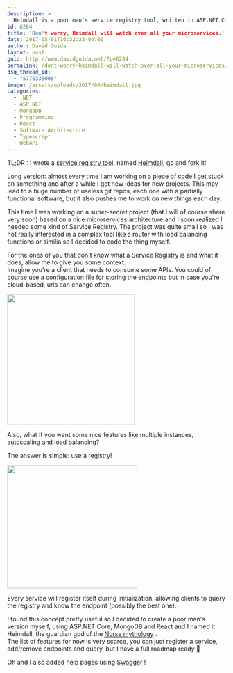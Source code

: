 ```yaml
---
description: >
  Heimdall is a poor man's service registry tool, written in ASP.NET Core, React and MongoDB. Go check it on GitHub!
id: 6284
title: 'Don't worry, Heimdall will watch over all your microservices.'
date: 2017-05-01T16:32:23-04:00
author: David Guida
layout: post
guid: http://www.davidguida.net/?p=6284
permalink: /dont-worry-heimdall-will-watch-over-all-your-microservices/
dsq_thread_id:
  - "5776335008"
image: /assets/uploads/2017/04/heimdall.jpg
categories:
  - .NET
  - ASP.NET
  - MongoDB
  - Programming
  - React
  - Software Architecture
  - Typescript
  - WebAPI
---
```

TL;DR : I wrote a <a href="http://microservices.io/patterns/service-registry.html" target="_blank" rel="noopener noreferrer">service registry tool</a>, named <a href="https://github.com/mizrael/heimdall" target="_blank" rel="noopener noreferrer">Heimdall</a>, go and fork it!

Long version: almost every time I am working on a piece of code I get stuck on something and after a while I get&nbsp;new ideas for new projects. This may lead to a huge number of useless git repos, each one with a partially functional software, but it also&nbsp;pushes me to work on new things each day.

This time I was working on a super-secret project (that I will of course share very soon) based on a nice microservices architecture and I soon realized I needed some kind of Service Registry. The project was quite&nbsp;small so I was not really interested in a complex tool like a router with load balancing functions or similia so I decided to code the thing myself.

For the ones of you that don't know what a Service Registry is and what it does, allow me to give you some context.  
Imagine you're a client&nbsp;that needs to consume some APIs. You could of course use a configuration file for storing the endpoints but in case you're cloud-based, urls can change often.

<a href="/assets/uploads/2017/04/Richardson-microservices-part4-1_difficult-service-discovery.png" target="_blank" rel="noopener noreferrer"><img loading="lazy" class="size-medium wp-image-6288 aligncenter" src="/assets/uploads/2017/04/Richardson-microservices-part4-1_difficult-service-discovery-294x300.png?resize=294%2C300" alt="" width="294" height="300" srcset="/assets/uploads/2017/04/Richardson-microservices-part4-1_difficult-service-discovery.png?resize=294%2C300&ssl=1 294w, /assets/uploads/2017/04/Richardson-microservices-part4-1_difficult-service-discovery.png?resize=768%2C783&ssl=1 768w, /assets/uploads/2017/04/Richardson-microservices-part4-1_difficult-service-discovery.png?resize=1004%2C1024&ssl=1 1004w, /assets/uploads/2017/04/Richardson-microservices-part4-1_difficult-service-discovery.png?resize=788%2C803&ssl=1 788w, /assets/uploads/2017/04/Richardson-microservices-part4-1_difficult-service-discovery.png?resize=50%2C50&ssl=1 50w, /assets/uploads/2017/04/Richardson-microservices-part4-1_difficult-service-discovery.png?w=1024&ssl=1 1024w" sizes="(max-width: 294px) 100vw, 294px" data-recalc-dims="1" /></a>

Also, what if you want some nice features like multiple instances, autoscaling and load balancing?

The answer is simple: use a registry!&nbsp;

<a href="/assets/uploads/2017/04/Richardson-microservices-part4-2_client-side-pattern.png" target="_blank" rel="noopener noreferrer"><img loading="lazy" class="size-medium wp-image-6287 aligncenter" src="/assets/uploads/2017/04/Richardson-microservices-part4-2_client-side-pattern-300x283.png?resize=300%2C283" alt="" width="300" height="283" srcset="/assets/uploads/2017/04/Richardson-microservices-part4-2_client-side-pattern.png?resize=300%2C283&ssl=1 300w, /assets/uploads/2017/04/Richardson-microservices-part4-2_client-side-pattern.png?resize=768%2C725&ssl=1 768w, /assets/uploads/2017/04/Richardson-microservices-part4-2_client-side-pattern.png?w=1024&ssl=1 1024w, /assets/uploads/2017/04/Richardson-microservices-part4-2_client-side-pattern.png?resize=788%2C744&ssl=1 788w" sizes="(max-width: 300px) 100vw, 300px" data-recalc-dims="1" /></a>

Every service will register itself during initialization, allowing clients to&nbsp;query the registry and&nbsp;know the endpoint&nbsp;(possibly the best one).

I found this concept pretty useful so I decided to create a poor man's version myself, using ASP.NET Core, MongoDB and React and I named it Heimdall, the guardian god of the&nbsp;[Norse mythology](https://en.wikipedia.org/wiki/Norse_mythology "Norse mythology")&nbsp;.  
The list of features for now is very scarce, you can just register a service, add/remove endpoints and query, but I have a full roadmap ready 🙂

Oh and I also added help pages using <a href="http://swagger.io/" target="_blank" rel="noopener noreferrer">Swagger</a> !

<div class="post-details-footer-widgets">
</div>